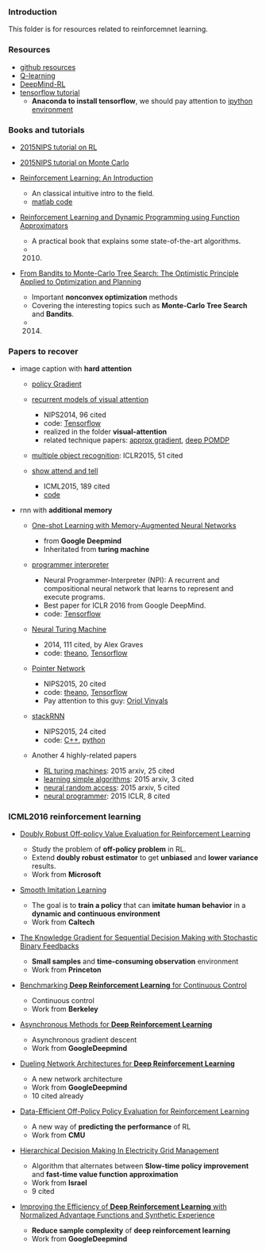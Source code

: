 ### Introduction
This folder is for resources related to reinforcemnet learning. 

### Resources
- [github resources][1]
- [Q-learning][2]
- [DeepMind-RL][3]
- [tensorflow tutorial][4]
	- **Anaconda to install tensorflow**, we should pay attention to [ipython environment][5]

### Books and tutorials
- [2015NIPS tutorial on RL][6]
- [2015NIPS tutorial on Monte Carlo][7]
- [Reinforcement Learning: An Introduction][8]
	- An classical intuitive intro to the field. 
	- [matlab code][9]

- [Reinforcement Learning and Dynamic Programming using Function Approximators][10]
	- A practical book that explains some state-of-the-art algorithms. 
	- 2010.

- [From Bandits to Monte-Carlo Tree Search: The Optimistic Principle Applied to Optimization and Planning][11]
	- Important **nonconvex optimization** methods 
	- Covering the interesting topics such as **Monte-Carlo Tree Search** and **Bandits**.
	- 2014.

### Papers to recover
- image caption with **hard attention**
	- [policy Gradient][12]

	- [recurrent models of visual attention][13]
		- NIPS2014, 96 cited
		- code: [Tensorflow][14]
		- realized in the folder  **visual-attention**
		- related technique papers: [approx gradient][15], [deep POMDP][16]

	- [multiple object recognition][17]: ICLR2015, 51 cited

	- [show attend and tell][18]
		-  ICML2015, 189 cited
		- [code][19]

- rnn with **additional memory**
	- [One-shot Learning with Memory-Augmented Neural Networks][20]
		- from **Google Deepmind**
		- Inheritated from **turing machine**
	- [programmer interpreter][21]
		- Neural Programmer-Interpreter (NPI): A recurrent and compositional neural network that learns to represent and execute programs.
		- Best paper for ICLR 2016 from Google DeepMind.
		- code: [Tensorflow][22]

	- [Neural Turing Machine][23]
		- 2014, 111 cited, by Alex Graves
		- code: [theano][24], [Tensorflow][25] 

	- [Pointer Network][26]
		- NIPS2015, 20 cited
		- code: [theano][27], [Tensorflow][28]
		- Pay attention to this guy: [Oriol Vinyals][29]

	- [stackRNN][30]
		- NIPS2015, 24 cited
		- code: [C++][31], [python][32]

	- Another 4 highly-related papers
		- [RL turing machines][33]: 2015 arxiv, 25 cited
		- [learning simple algorithms][34]: 2015 arxiv, 3 cited
		- [neural random access][35]: 2015 arxiv, 5 cited
		- [neural programmer][36]: 2015 ICLR, 8 cited

### ICML2016 reinforcement learning
- [Doubly Robust Off-policy Value Evaluation for Reinforcement Learning][37]
	- Study the problem of **off-policy problem** in RL. 
	- Extend **doubly robust estimator** to get **unbiased** and **lower variance** results. 
	- Work from **Microsoft**

- [Smooth Imitation Learning][38]
	- The goal is to **train a policy** that can **imitate  human behavior** in a **dynamic and continuous environment** 
	- Work from **Caltech**

- [The Knowledge Gradient for Sequential Decision Making with Stochastic Binary Feedbacks][39]
	- **Small samples** and **time-consuming observation** environment 
	- Work from **Princeton**

- [Benchmarking **Deep Reinforcement Learning** for Continuous Control][40]
	- Continuous control
	- Work from **Berkeley**

- [Asynchronous Methods for **Deep Reinforcement Learning**][41]
	- Asynchronous gradient descent 
	- Work from **GoogleDeepmind**

- [Dueling Network Architectures for **Deep Reinforcement Learning**][42]
	- A new network architecture 
	- Work from **GoogleDeepmind**
	- 10 cited already 

- [Data-Efficient Off-Policy Policy Evaluation for Reinforcement Learning][43]
	- A new way of **predicting the performance** of RL
	- Work from **CMU**

- [Hierarchical Decision Making In Electricity Grid Management][44]
	- Algorithm that alternates between **Slow-time policy improvement** and **fast-time value function approximation** 
	- Work from **Israel**
	- 9 cited

- [Improving the Efficiency of **Deep Reinforcement Learning** with Normalized Advantage Functions and Synthetic Experience][45]
	- **Reduce sample complexity** of **deep reinforcement learning** 
	- Work from **GoogleDeepmind**

[1]:	https://github.com/BigeyeDestroyer/deepRL/tree/resource
[2]:	http://mnemstudio.org/path-finding-q-learning-tutorial.htm
[3]:	http://www.infoq.com/cn/articles/atari-reinforcement-learning
[4]:	https://github.com/pkmital/tensorflow_tutorials
[5]:	http://stackoverflow.com/questions/33960051/unable-to-import-a-module-from-python-notebook-in-jupyter
[6]:	https://nips.cc/Conferences/2015/Schedule?event=4890
[7]:	https://nips.cc/Conferences/2015/Schedule?event=4887
[8]:	http://webdocs.cs.ualberta.ca/~sutton/book/ebook/the-book.html
[9]:	http://waxworksmath.com/Authors/N_Z/Sutton/sutton.html
[10]:	https://orbi.ulg.ac.be/bitstream/2268/27963/1/book-FA-RL-DP.pdf
[11]:	https://hal.archives-ouvertes.fr/hal-00747575v5/document
[12]:	http://www.scholarpedia.org/article/Policy_gradient_methods
[13]:	http://arxiv.org/abs/1406.6247
[14]:	https://github.com/seann999/tensorflow_mnist_ram
[15]:	http://incompleteideas.net/sutton/williams-92.pdf
[16]:	http://www.kyb.mpg.de/fileadmin/user_upload/files/publications/Wierstra_ICANN_2007_%5B0%5D.pdf
[17]:	http://arxiv.org/abs/1412.7755
[18]:	http://arxiv.org/abs/1502.03044
[19]:	https://github.com/kelvinxu/arctic-captions
[20]:	http://arxiv.org/abs/1605.06065
[21]:	http://arxiv.org/pdf/1511.06279v4.pdf
[22]:	https://github.com/carpedm20/NPI-tensorflow
[23]:	http://arxiv.org/abs/1410.5401
[24]:	https://github.com/shawntan/neural-turing-machines
[25]:	https://github.com/carpedm20/NTM-tensorflow
[26]:	http://papers.nips.cc/paper/5866-pointer-networks
[27]:	https://github.com/vshallc/PtrNets
[28]:	https://github.com/ikostrikov/TensorFlow-Pointer-Networks
[29]:	https://scholar.google.com/citations?hl=zh-CN&user=NkzyCvUAAAAJ&view_op=list_works&sortby=pubdate
[30]:	http://papers.nips.cc/paper/5857-inferring-algorithmic-patterns-with-stack-augmented-recurrent-nets
[31]:	https://github.com/facebook/Stack-RNN
[32]:	https://github.com/DoctorTeeth/diffmem
[33]:	http://arxiv.org/abs/1505.00521
[34]:	http://arxiv.org/abs/1511.07275
[35]:	http://arxiv.org/abs/1511.06392
[36]:	http://arxiv.org/abs/1511.04834
[37]:	http://arxiv.org/abs/1511.03722
[38]:	http://hoangminhle.github.io/
[39]:	https://arxiv.org/abs/1510.02354
[40]:	https://arxiv.org/abs/1604.06778
[41]:	https://arxiv.org/abs/1602.01783
[42]:	http://arxiv.org/abs/1511.06581
[43]:	http://arxiv.org/abs/1604.00923
[44]:	http://arxiv.org/abs/1603.01840
[45]:	http://arxiv.org/abs/1603.00748
